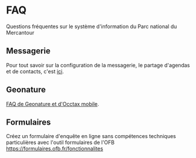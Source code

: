 # FAQ

Questions fréquentes sur le système d'information du Parc national du Mercantour

## Messagerie

Pour tout savoir sur la configuration de la messagerie, le partage d'agendas et de contacts, c'est [ici](Messagerie/README.md).

## Geonature

[FAQ de Geonature et d'Occtax mobile](geonature/README.md).

## Formulaires
Créez un formulaire d'enquête en ligne sans compétences techniques particulières avec l'outil formulaires de l'OFB
https://formulaires.ofb.fr/fonctionnalites

